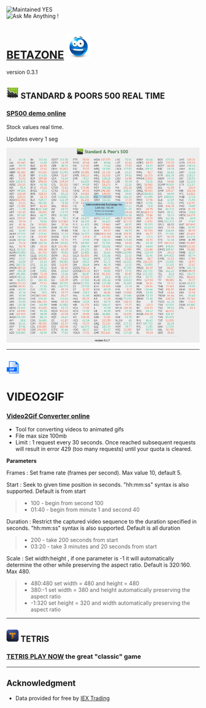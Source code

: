 ![Maintained YES](https://img.shields.io/badge/maintained-YES-green.svg)  
![Ask Me Anything !](https://img.shields.io/badge/Ask%20me-anything-1abc9c.svg)  

# [BETAZONE](https://jolav.me/betazone) ![logo](https://github.com/jolav/betazone/blob/master/www/assets/idea64.png?raw=true)  

version 0.3.1

## ![logo](https://github.com/jolav/betazone/blob/master/www/assets/stock32.png?raw=true) **STANDARD & POORS 500 REAL TIME**

### **[SP500 demo online](https://jolav.me/betazone/finance/sp500/sp500.html)**

Stock values real time.

Updates every 1 seg

![Example](https://github.com/jolav/betazone/blob/master/www/assets/sp500Ex.png?raw=true)

<hr>

## ![logo](https://github.com/jolav/betazone/blob/master/www/assets/gif32.png?raw=true)  
# **VIDEO2GIF**

### **[Video2Gif Converter online](https://jolav.me/betazone/media/video2gif/video-to-gif.html)**

- Tool for converting videos to animated gifs
- File max size 100mb
- Limit : 1 request every 30 seconds. Once reached subsequent requests will result in error 429 (too many requests) until your quota is cleared.

**Parameters** 

Frames : Set frame rate (frames per second). Max value 10, default 5.

Start : Seek to given time position in seconds. "hh:mm:ss" syntax is also supported. Default is from start
> - 100 - begin from second 100   
> - 01:40 - begin from minute 1 and second 40  

Duration : Restrict the captured video sequence to the duration specified in seconds. "hh:mm:ss" syntax is also supported. Default is all duration
> - 200 - take 200 seconds from start  
> - 03:20 - take 3 minutes and 20 seconds from start  

Scale : Set width:height , if one parameter is -1 it will automatically determine the other while preserving the aspect ratio. Default is 320:160. Max 480.
> - 480:480 set width = 480 and height = 480  
> - 380:-1 set width = 380 and height automatically preserving the aspect ratio  
> - -1:320 set height = 320 and width automatically preserving the aspect ratio  

<hr>


## ![logo](https://github.com/jolav/betazone/blob/master/www/assets/tetris32.png?raw=true)  **TETRIS**

### **[TETRIS PLAY NOW](https://jolav.me/betazone/games/tetris/tetris.html)** the great "classic" game


<hr>

## **Acknowledgment**

* Data provided for free by [IEX Trading](https://iextrading.com/developer)


